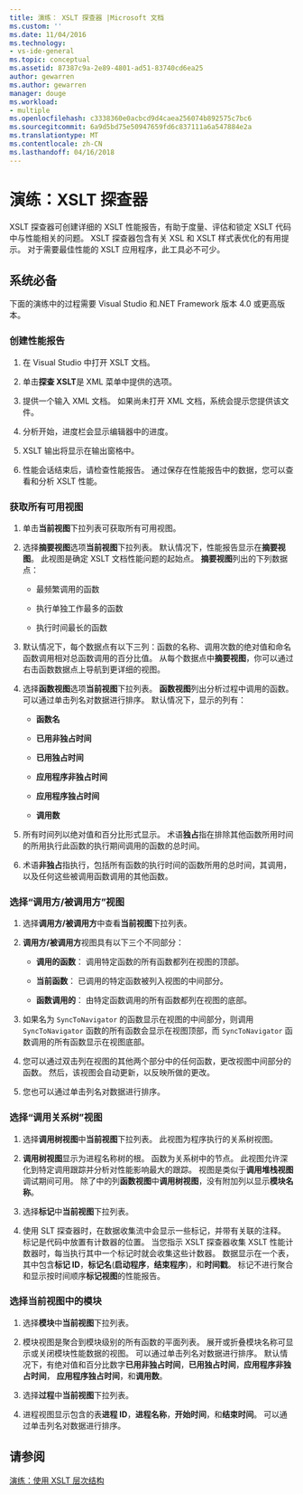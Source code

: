 ```yaml
---
title: 演练： XSLT 探查器 |Microsoft 文档
ms.custom: ''
ms.date: 11/04/2016
ms.technology:
- vs-ide-general
ms.topic: conceptual
ms.assetid: 87387c9a-2e89-4801-ad51-83740cd6ea25
author: gewarren
ms.author: gewarren
manager: douge
ms.workload:
- multiple
ms.openlocfilehash: c3338360e0acbcd9d4caea256074b892575c7bc6
ms.sourcegitcommit: 6a9d5bd75e50947659fd6c837111a6a547884e2a
ms.translationtype: MT
ms.contentlocale: zh-CN
ms.lasthandoff: 04/16/2018
---
```

# <a name="walkthrough-xslt-profiler"></a>演练：XSLT 探查器
XSLT 探查器可创建详细的 XSLT 性能报告，有助于度量、评估和锁定 XSLT 代码中与性能相关的问题。 XSLT 探查器包含有关 XSL 和 XSLT 样式表优化的有用提示。 对于需要最佳性能的 XSLT 应用程序，此工具必不可少。  
  
## <a name="prerequisites"></a>系统必备  
下面的演练中的过程需要 Visual Studio 和.NET Framework 版本 4.0 或更高版本。
  
### <a name="create-the-performance-report"></a>创建性能报告  
  
1.  在 Visual Studio 中打开 XSLT 文档。  
  
2.  单击**探查 XSLT**是 XML 菜单中提供的选项。  
  
3.  提供一个输入 XML 文档。 如果尚未打开 XML 文档，系统会提示您提供该文件。  
  
4.  分析开始，进度栏会显示编辑器中的进度。  
  
5.  XSLT 输出将显示在输出窗格中。  
  
6.  性能会话结束后，请检查性能报告。 通过保存在性能报告中的数据，您可以查看和分析 XSLT 性能。  
  
### <a name="get-all-the-available-views"></a>获取所有可用视图  
  
1.  单击**当前视图**下拉列表可获取所有可用视图。  
  
2.  选择**摘要视图**选项**当前视图**下拉列表。 默认情况下，性能报告显示在**摘要视图**。 此视图是确定 XSLT 文档性能问题的起始点。 **摘要视图**列出的下列数据点：  
  
    -   最频繁调用的函数  
  
    -   执行单独工作最多的函数  
  
    -   执行时间最长的函数  
  
3.  默认情况下，每个数据点有以下三列：函数的名称、调用次数的绝对值和命名函数调用相对总函数调用的百分比值。 从每个数据点中**摘要视图**，你可以通过右击函数数据点上导航到更详细的视图。  
  
4.  选择**函数视图**选项**当前视图**下拉列表。 **函数视图**列出分析过程中调用的函数。 可以通过单击列名对数据进行排序。 默认情况下，显示的列有：  
  
    -   **函数名**  
  
    -   **已用非独占时间**  
  
    -   **已用独占时间**  
  
    -   **应用程序非独占时间**  
  
    -   **应用程序独占时间**  
  
    -   **调用数**  
  
5.  所有时间列以绝对值和百分比形式显示。 术语**独占**指在排除其他函数所用时间的所用执行此函数的执行期间调用的函数的总时间。  
  
6.  术语**非独占**指执行，包括所有函数的执行时间的函数所用的总时间，其调用，以及任何这些被调用函数调用的其他函数。  
  
### <a name="select-callercallee-view"></a>选择“调用方/被调用方”视图  
  
1.  选择**调用方/被调用方**中查看**当前视图**下拉列表。  
  
2.  **调用方/被调用方**视图具有以下三个不同部分：  
  
    -   **调用的函数**： 调用特定函数的所有函数都列在视图的顶部。  
  
    -   **当前函数**： 已调用的特定函数被列入视图的中间部分。  
  
    -   **函数调用的**： 由特定函数调用的所有函数都列在视图的底部。  
  
3.  如果名为 `SyncToNavigator` 的函数显示在视图的中间部分，则调用 `SyncToNavigator` 函数的所有函数会显示在视图顶部，而 `SyncToNavigator` 函数调用的所有函数显示在视图底部。  
  
4.  您可以通过双击列在视图的其他两个部分中的任何函数，更改视图中间部分的函数。 然后，该视图会自动更新，以反映所做的更改。  
  
5.  您也可以通过单击列名对数据进行排序。  
  
### <a name="select-calltree-view"></a>选择“调用关系树”视图  
  
1.  选择**调用树视图**中**当前视图**下拉列表。 此视图为程序执行的关系树视图。  
  
2.  **调用树视图**显示为进程名称树的根。 函数为关系树中的节点。 此视图允许深化到特定调用跟踪并分析对性能影响最大的跟踪。 视图是类似于**调用堆栈视图**调试期间可用。 除了中的列**函数视图**中**调用树视图**，没有附加列以显示**模块名称**。  
  
3.  选择**标记**中**当前视图**下拉列表。  
  
4.  使用 SLT 探查器时，在数据收集流中会显示一些标记，并带有关联的注释。 标记是代码中放置有计数器的位置。 当您指示 XSLT 探查器收集 XSLT 性能计数器时，每当执行其中一个标记时就会收集这些计数器。 数据显示在一个表，其中包含**标记 ID**，**标记名**(**启动程序**，**结束程序**)，和**时间戳**。 标记不进行聚合和显示按时间顺序**标记视图**的性能报告。  
  
### <a name="select-modules-in-the-current-view"></a>选择当前视图中的模块  
  
1.  选择**模块**中**当前视图**下拉列表。  
  
2.  模块视图是聚合到模块级别的所有函数的平面列表。 展开或折叠模块名称可显示或关闭模块性能数据的视图。 可以通过单击列名对数据进行排序。 默认情况下，有绝对值和百分比数字**已用非独占时间**，**已用独占时间**，**应用程序非独占时间**， **应用程序独占时间**，和**调用数**。  
  
3.  选择**过程**中**当前视图**下拉列表。  
  
4.  进程视图显示包含的表**进程 ID**，**进程名称**，**开始时间**，和**结束时间**。 可以通过单击列名对数据进行排序。  
  
## <a name="see-also"></a>请参阅  
[演练：使用 XSLT 层次结构](../xml-tools/walkthrough-using-xslt-hierarchy.md)